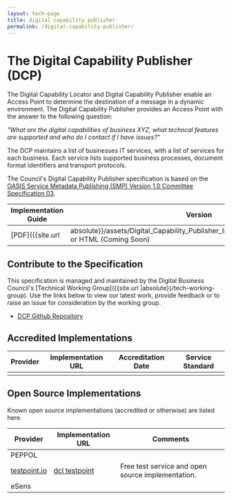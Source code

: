 ```yaml
---
layout: tech-page
title: digital capability publisher
permalink: /digital-capability-publisher/
---
```


# The Digital Capability Publisher (DCP)

The Digital Capability Locator and Digital Capability Publisher enable an Access Point to determine the destination of a message in a dynamic environment. The Digital Capability Publisher provides an Access Point with the answer to the following question:

*"What are the digital capabilities of business XYZ, what techncal features are supported and who do I contact if I have issues?"*

The DCP maintains a list of businesses IT services, with a list of services for each business. Each service lists supported business processes, document format identifiers and transport protocols.

The Council's Digital Capability Publisher specification is based on the [OASIS Service Metadata Publishing (SMP) Version 1.0 Committee Specification 03](http://docs.oasis-open.org/bdxr/bdx-smp/v1.0/bdx-smp-v1.0.html).


| Implementation Guide | Version | Status | API Definition | Issues List |
| ----------------- | ------  | ------ | -------------- | -------- |
| [PDF]({{site.url | absolute}}/assets/Digital_Capability_Publisher_Implementation_Guide_v1.0.pdf) or HTML (Coming Soon)| 1.0 | ![Draft](http://rfc.unprotocols.org/spec:2/COSS/draft.svg)  | Coming Soon| [DCP 1.0 Issues](https://github.com/Digital-Business-Council/Digital-Capability-Publisher/issues)   |


## Contribute to the Specification

This specification is managed and maintained by the Digital Business Council's [Technical Working Group]({{site.url |absolute}}/tech-working-group).  Use the links below to view our latest work, provide feedback or to raise an issue for consideration by the working group.

* [DCP Github Repository](https://github.com/Digital-Business-Council/Digital-Capability-Publisher)


## Accredited Implementations

|Provider|Implementation URL|Accreditation Date| Service Standard |
|--------|------------------|--------|---|
| | | | |


## Open Source Implementations

Known open source implementations (accredited or otherwise) are listed here.  

|Provider|Implementation URL|Comments|
|--------|------------------|--------|
| PEPPOL|  |  |
|[testpoint.io](http://testpoint.io/) | [dcl testpoint](http://testpoint.io/dcp)| Free test service and open source implementation. |
| eSens |  |  |

